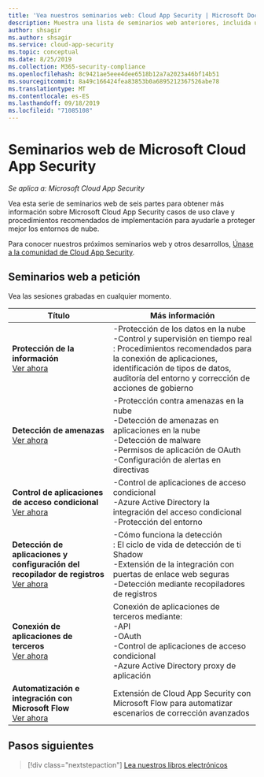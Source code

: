 ```yaml
---
title: 'Vea nuestros seminarios web: Cloud App Security | Microsoft Docs'
description: Muestra una lista de seminarios web anteriores, incluida una descripción.
author: shsagir
ms.author: shsagir
ms.service: cloud-app-security
ms.topic: conceptual
ms.date: 8/25/2019
ms.collection: M365-security-compliance
ms.openlocfilehash: 8c9421ae5eee4dee6518b12a7a2023a46bf14b51
ms.sourcegitcommit: 8a49c166424fea83853b0a6895212367526abe78
ms.translationtype: MT
ms.contentlocale: es-ES
ms.lasthandoff: 09/18/2019
ms.locfileid: "71085108"
---
```

# <a name="microsoft-cloud-app-security-webinars"></a>Seminarios web de Microsoft Cloud App Security

*Se aplica a: Microsoft Cloud App Security*

Vea esta serie de seminarios web de seis partes para obtener más información sobre Microsoft Cloud App Security casos de uso clave y procedimientos recomendados de implementación para ayudarle a proteger mejor los entornos de nube.

Para conocer nuestros próximos seminarios web y otros desarrollos, [Únase a la comunidad de Cloud App Security](https://aka.ms/SecurityCommunity).

## <a name="on-demand-webinars"></a>Seminarios web a petición

Vea las sesiones grabadas en cualquier momento.

| Título | Más información |
| --- | --- |
| **Protección de la información**<br>[Ver ahora](https://go.microsoft.com/fwlink/?linkid=2101487) | -Protección de los datos en la nube<br>-Control y supervisión en tiempo real<br>: Procedimientos recomendados para la conexión de aplicaciones, identificación de tipos de datos, auditoría del entorno y corrección de acciones de gobierno |
| **Detección de amenazas**<br>[Ver ahora](https://go.microsoft.com/fwlink/?linkid=2101574) | -Protección contra amenazas en la nube<br>-Detección de amenazas en aplicaciones en la nube<br>-Detección de malware<br>-Permisos de aplicación de OAuth<br>-Configuración de alertas en directivas |
| **Control de aplicaciones de acceso condicional**<br>[Ver ahora](https://go.microsoft.com/fwlink/?linkid=2102100) | -Control de aplicaciones de acceso condicional<br>-Azure Active Directory la integración del acceso condicional<br>-Protección del entorno |
| **Detección de aplicaciones y configuración del recopilador de registros**<br>[Ver ahora](https://go.microsoft.com/fwlink/?linkid=2102101) | -Cómo funciona la detección<br>: El ciclo de vida de detección de ti Shadow<br>-Extensión de la integración con puertas de enlace web seguras<br>-Detección mediante recopiladores de registros |
| **Conexión de aplicaciones de terceros**<br>[Ver ahora](https://go.microsoft.com/fwlink/?linkid=2102200) | Conexión de aplicaciones de terceros mediante:<br>-API<br>-OAuth<br>-Control de aplicaciones de acceso condicional<br>-Azure Active Directory proxy de aplicación |
| **Automatización e integración con Microsoft Flow**<br>[Ver ahora](https://go.microsoft.com/fwlink/?linkid=2102102) | Extensión de Cloud App Security con Microsoft Flow para automatizar escenarios de corrección avanzados |

## <a name="next-steps"></a>Pasos siguientes

> [!div class="nextstepaction"]
[Lea nuestros libros electrónicos](e-books.md)
